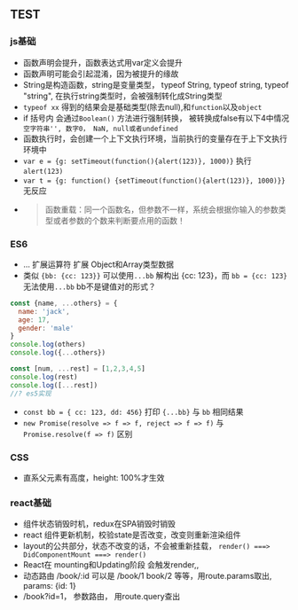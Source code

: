 
## TEST
### js基础
- 函数声明会提升，函数表达式用var定义会提升
- 函数声明可能会引起混淆，因为被提升的缘故
- String是构造函数，string是变量类型， typeof String, typeof string, typeof "string", 在执行string类型时，会被强制转化成String类型
- `typeof xx` 得到的结果会是基础类型(除去null),和`function`以及`object`
- if 括号内 会通过`Boolean()` 方法进行强制转换， 被转换成false有以下4中情况 `空字符串'', 数字0， NaN, null或者undefined`
- 函数执行时，会创建一个上下文执行环境，当前执行的变量存在于上下文执行环境中
- `var e = {g: setTimeout(function(){alert(123)}, 1000)}` 执行 `alert(123)`
- `var t = {g: function() {setTimeout(function(){alert(123)}, 1000)}}` 无反应
- > 函数重载：同一个函数名，但参数不一样，系统会根据你输入的参数类型或者参数的个数来判断要点用的函数！

### ES6
- ... 扩展运算符 扩展 Object和Array类型数据
- 类似 `{bb: {cc: 123}}` 可以使用`...bb` 解构出 {cc: 123}，而 `bb = {cc: 123}`无法使用`...bb` bb不是键值对的形式？
```js
const {name, ...others} = {
  name: 'jack',
  age: 17,
  gender: 'male'
}
console.log(others)
console.log({...others})

const [num, ...rest] = [1,2,3,4,5]
console.log(rest)
console.log([...rest])
//? es5实现
```
- `const bb = { cc: 123, dd: 456}` 打印 `{...bb}` 与 `bb` 相同结果
- `new Promise(resolve => f => f, reject => f => f)` 与 `Promise.resolve(f => f)` 区别


### CSS
- 直系父元素有高度，height: 100%才生效

### react基础
- 组件状态销毁时机，redux在SPA销毁时销毁
- react 组件更新机制，校验state是否改变，改变则重新渲染组件
- layout的公共部分，状态不改变的话，不会被重新挂载， `render() ===> DidComponentMount ===> render()`
- React在 mounting和Updating阶段 会触发render,,
- 动态路由 /book/:id 可以是 /book/1 book/2 等等，用route.params取出, params: {id: 1}
- /book?id=1， 参数路由， 用route.query查出


